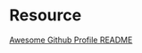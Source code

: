 # Resource
[Awesome Github Profile README](https://github.com/abhisheknaiidu/awesome-github-profile-readme#code-mode-)